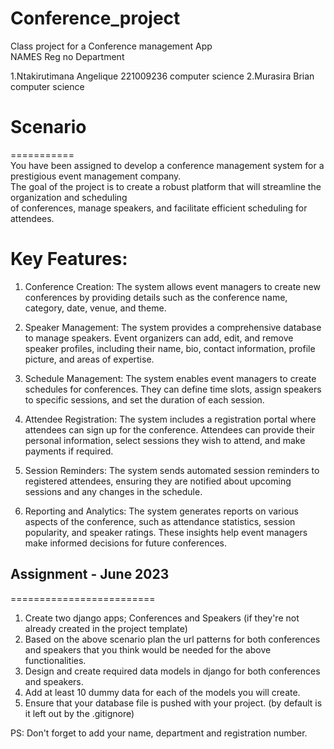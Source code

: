 # Conference_project
Class project for a Conference management App <br>
NAMES                                    Reg no                     Department

1.Ntakirutimana Angelique                221009236             computer science
2.Murasira Brian                                               computer science 

# Scenario
=========== <br>
You have been assigned to develop a conference management system for a prestigious event management company. <br>
The goal of the project is to create a robust platform that will streamline the organization and scheduling <br>
of conferences, manage speakers, and facilitate efficient scheduling for attendees.<br>

# Key Features:

1. Conference Creation: The system allows event managers to create new conferences by providing details such as
   the conference name, category, date, venue, and theme.

3. Speaker Management: The system provides a comprehensive database to manage speakers. Event organizers can add,
   edit, and remove speaker profiles, including their name, bio, contact information, profile picture, and areas of expertise.

4. Schedule Management: The system enables event managers to create schedules for conferences. They can define time
   slots, assign speakers to specific sessions, and set the duration of each session.

5. Attendee Registration: The system includes a registration portal where attendees can sign up for the conference.
   Attendees can provide their personal information, select sessions they wish to attend, and make payments if required.

6. Session Reminders: The system sends automated session reminders to registered attendees, ensuring they are notified
   about upcoming sessions and any changes in the schedule.

7. Reporting and Analytics: The system generates reports on various aspects of the conference, such as attendance statistics,
   session popularity, and speaker ratings. These insights help event managers make informed decisions for future conferences.

## Assignment - June 2023
========================= <br>
1. Create two django apps; Conferences and Speakers (if they're not already created in the project template)
2. Based on the above scenario plan the url patterns for both conferences and speakers that you think would be needed for the above functionalities.
3. Design and create required data models in django for both conferences and speakers.
4. Add at least 10 dummy data for each of the models you will create.
5. Ensure that your database file is pushed with your project. (by default is it left out by the .gitignore)

PS: Don't forget to add your name, department and registration number.

